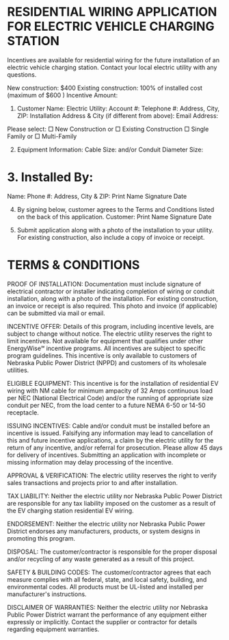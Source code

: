 # RESIDENTIAL WIRING APPLICATION FOR ELECTRIC VEHICLE CHARGING STATION  

Incentives are available for residential wiring for the future installation of an electric vehicle charging station. Contact your local electric utility with any questions.  

New construction: $\$400$ Existing construction: $100\%$ of installed cost (maximum of $\$600$ ) Incentive Amount:  

1. Customer Name: Electric Utility: Account #: Telephone #: Address, City, ZIP: Installation Address & City (if different from above): Email Address:  

Please select: □ New Construction or  □ Existing Construction □ Single Family or    □ Multi-Family  

2. Equipment Information: Cable Size: and/or  Conduit Diameter Size:  

# 3. Installed By:  

Name: Phone #: Address, City & ZIP: Print Name Signature Date  

4. By signing below, customer agrees to the Terms and Conditions listed on the back of this application. Customer: Print Name Signature Date  

5. Submit application along with a photo of the installation to your utility. For existing construction, also include a copy of invoice or receipt.  

# TERMS & CONDITIONS  

PROOF OF INSTALLATION: Documentation must include signature of electrical contractor or installer indicating completion of wiring or conduit installation, along with a photo of the installation. For existing construction, an invoice or receipt is also required. This photo and invoice (if applicable) can be submitted via mail or email.  

INCENTIVE OFFER: Details of this program, including incentive levels, are subject to change without notice. The electric utility reserves the right to limit incentives. Not available for equipment that qualifies under other EnergyWise℠ incentive programs. All incentives are subject to specific program guidelines. This incentive is only available to customers of Nebraska Public Power District (NPPD) and customers of its wholesale utilities.  

ELIGIBLE EQUIPMENT: This incentive is for the installation of residential EV wiring with NM cable for minimum ampacity of 32 Amps continuous load per NEC (National Electrical Code) and/or the running of appropriate size conduit per NEC, from the load center to a future NEMA 6-50 or 14-50 receptacle.  

ISSUING INCENTIVES: Cable and/or conduit must be installed before an incentive is issued. Falsifying any information may lead to cancellation of this and future incentive applications, a claim by the electric utility for the return of any incentive, and/or referral for prosecution. Please allow 45 days for delivery of incentives. Submitting an application with incomplete or missing information may delay processing of the incentive.  

APPROVAL & VERIFICATION: The electric utility reserves the right to verify sales transactions and projects prior to and after installation.  

TAX LIABILITY: Neither the electric utility nor Nebraska Public Power District are responsible for any tax liability imposed on the customer as a result of the EV charging station residential EV wiring.  

ENDORSEMENT: Neither the electric utility nor Nebraska Public Power District endorses any manufacturers, products, or system designs in promoting this program.  

DISPOSAL: The customer/contractor is responsible for the proper disposal and/or recycling of any waste generated as a result of this project.  

SAFETY & BUILDING CODES: The customer/contractor agrees that each measure complies with all federal, state, and local safety, building, and environmental codes. All products must be UL-listed and installed per manufacturer's instructions.  

DISCLAIMER OF WARRANTIES: Neither the electric utility nor Nebraska Public Power District warrant the performance of any equipment either expressly or implicitly. Contact the supplier or contractor for details regarding equipment warranties.  